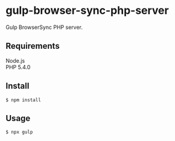 # gulp-browser-sync-php-server
Gulp BrowserSync PHP server.

## Requirements
Node.js  
PHP 5.4.0

## Install
```
$ npm install
```

## Usage
```
$ npx gulp
```
